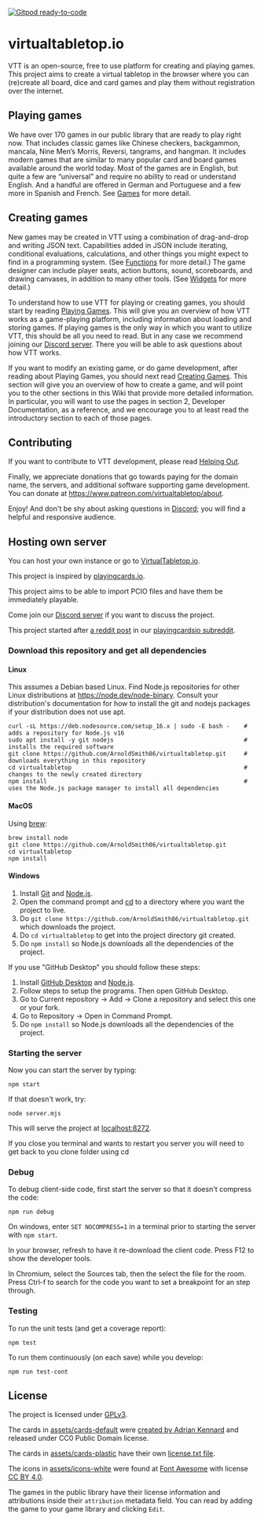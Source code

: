 [![Gitpod ready-to-code](https://img.shields.io/badge/Gitpod-ready--to--code-blue?logo=gitpod)](https://gitpod.io/#https://github.com/ArnoldSmith86/virtualtabletop)

# virtualtabletop.io

VTT is an open-source, free to use platform for creating and playing games. This project aims to create a virtual tabletop in the browser where you can (re)create all board, dice and card games and play them without registration over the internet.

## Playing games

We have over 170 games in our public library that are ready to play right now.  That includes classic games like Chinese checkers, backgammon, mancala, Nine Men’s Morris, Reversi, tangrams, and hangman.  It includes modern games that are similar to many popular card and board games available around the world today.  Most of the games are in English, but quite a few are “universal” and require no ability to read or understand English.  And a handful are offered in German and Portuguese and a few more in Spanish and French. See [Games](https://github.com/ArnoldSmith86/virtualtabletop/wiki/Games) for more detail.

## Creating games

New games may be created in VTT using a combination of drag-and-drop and writing JSON text. Capabilities added in JSON include iterating, conditional evaluations, calculations, and other things you might expect to find in a programming system. (See [Functions](https://github.com/ArnoldSmith86/virtualtabletop/wiki/Functions) for more detail.) The game designer can include player seats, action buttons, sound, scoreboards, and drawing canvases, in addition to many other tools. (See [Widgets](https://github.com/ArnoldSmith86/virtualtabletop/wiki/Widgets) for more detail.)

To understand how to use VTT for playing or creating games, you should start by reading [Playing Games](https://github.com/ArnoldSmith86/virtualtabletop/wiki/Playing-Games). This will give you an overview of how VTT works as a game-playing platform, including information about loading and storing games. If playing games is the only way in which you want to utilize VTT, this should be all you need to read. But in any case we recommend joining our [Discord server](https://discord.gg/CEZz7wny9T). There you will be able to ask questions about how VTT works.

If you want to modify an existing game, or do game development, after reading about Playing Games, you should next read [Creating Games](https://github.com/ArnoldSmith86/virtualtabletop/wiki/Creating-Games). This section will give you an overview of how to create a game, and will point you to the other sections in this Wiki that provide more detailed information. In particular, you will want to use the pages in section 2, Developer Documentation, as a reference, and we encourage you to at least read the introductory section to each of those pages.

## Contributing

If you want to contribute to VTT development, please read [Helping Out](https://github.com/ArnoldSmith86/virtualtabletop/wiki/Helping-out).

Finally, we appreciate donations that go towards paying for the domain name, the servers, and additional software supporting game development.  You can donate at https://www.patreon.com/virtualtabletop/about.

Enjoy! And don't be shy about asking questions in [Discord](https://discord.gg/CEZz7wny9T); you will find a helpful and responsive audience.

## Hosting own server

You can host your own instance or go to [VirtualTabletop.io](https://virtualtabletop.io).

This project is inspired by [playingcards.io](https://playingcards.io).

This project aims to be able to import PCIO files and have them be immediately playable.

Come join our [Discord server](https://discord.gg/CEZz7wny9T) if you want to discuss the project.

This project started after [a reddit post](https://www.reddit.com/r/PlayingCardsIO/comments/jiajth/mildly_ot_feature_requests_for_a_pcio_clone/) in our [playingcardsio subreddit](https://www.reddit.com/r/PlayingCardsIO/).

### Download this repository and get all dependencies

#### Linux

This assumes a Debian based Linux. Find Node.js repositories for other Linux distributions at https://node.dev/node-binary. Consult your distribution's documentation for how to install the git and nodejs packages if your distribution does not use apt.

```
curl -sL https://deb.nodesource.com/setup_16.x | sudo -E bash -    # adds a repository for Node.js v16
sudo apt install -y git nodejs                                     # installs the required software
git clone https://github.com/ArnoldSmith86/virtualtabletop.git     # downloads everything in this repository
cd virtualtabletop                                                 # changes to the newly created directory
npm install                                                        # uses the Node.js package manager to install all dependencies
```

#### MacOS
Using [brew](https://brew.sh/):

    brew install node
    git clone https://github.com/ArnoldSmith86/virtualtabletop.git
    cd virtualtabletop
    npm install

#### Windows

1. Install [Git](https://git-scm.com/download/win) and [Node.js](https://nodejs.org/en/download/current/).
2. Open the command prompt and [cd](https://www.digitalcitizen.life/command-prompt-how-use-basic-commands/) to a directory where you want the project to live.
3. Do `git clone https://github.com/ArnoldSmith86/virtualtabletop.git` which downloads the project.
4. Do `cd virtualtabletop` to get into the project directory git created.
5. Do `npm install` so Node.js downloads all the dependencies of the project.

If you use "GitHub Desktop" you should follow these steps:

1. Install [GitHub Desktop](https://desktop.github.com/) and [Node.js](https://nodejs.org/en/download/current/).
2. Follow steps to setup the programs. Then open GitHub Desktop.
3. Go to Current repository -> Add -> Clone a repository and select this one or your fork.
4. Go to Repository -> Open in Command Prompt.
5. Do `npm install` so Node.js downloads all the dependencies of the project.

### Starting the server

Now you can start the server by typing:

```
npm start
```

If that doesn't work, try:

```
node server.mjs
```

This will serve the project at [localhost:8272](http://localhost:8272).

If you close you terminal and wants to restart you server you will need to get back to you clone folder using cd

### Debug

To debug client-side code, first start the server so that it doesn't compress the code:

    npm run debug

On windows, enter `SET NOCOMPRESS=1` in a terminal prior to starting the server with `npm start`.

In your browser, refresh to have it re-download the client code.
Press F12 to show the developer tools.

In Chromium, select the Sources tab, then the select the file for the room.
Press Ctrl-f to search for the code you want to set a breakpoint for an step through.

### Testing

To run the unit tests (and get a coverage report):

    npm test

To run them continuously (on each save) while you develop:

    npm run test-cont

## License

The project is licensed under [GPLv3](https://www.gnu.org/licenses/gpl-3.0.en.html).

The cards in [assets/cards-default](https://github.com/ArnoldSmith86/virtualtabletop/tree/main/assets/cards-default) were [created by Adrian Kennard](https://www.me.uk/cards/) and released under CC0 Public Domain license.

The cards in [assets/cards-plastic](https://github.com/ArnoldSmith86/virtualtabletop/tree/main/assets/cards-plastic) have their own [license.txt file](https://github.com/ArnoldSmith86/virtualtabletop/blob/main/assets/cards-plastic/license.txt).

The icons in [assets/icons-white](https://github.com/ArnoldSmith86/virtualtabletop/tree/main/assets/icons-white) were found at [Font Awesome](https://fontawesome.com/) with license [CC BY 4.0](https://fontawesome.com/license/free).

The games in the public library have their license information and attributions inside their `attribution` metadata field. You can read by adding the game to your game library and clicking `Edit`.
